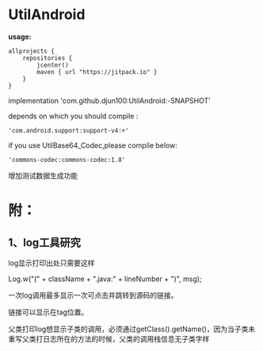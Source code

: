 # UtilAndroid
**usage:**

    allprojects {
    	repositories {
    		jcenter()
    		maven { url "https://jitpack.io" }
    	}
    }

implementation 'com.github.djun100:UtilAndroid:-SNAPSHOT'

depends on which you should compile :

    'com.android.support:support-v4:+'

if you use UtilBase64_Codec,please compile below:

    'commons-codec:commons-codec:1.8'

增加测试数据生成功能
# 附：
## 1、log工具研究

log显示打印出处只需要这样

Log.w("(" + className + ".java:" + lineNumber + ")", msg);

一次log调用最多显示一次可点击并跳转到源码的链接。

链接可以显示在tag位置。

父类打印log想显示子类的调用，必须通过getClass().getName()，因为当子类未重写父类打日志所在的方法的时候，父类的调用栈信息无子类字样
